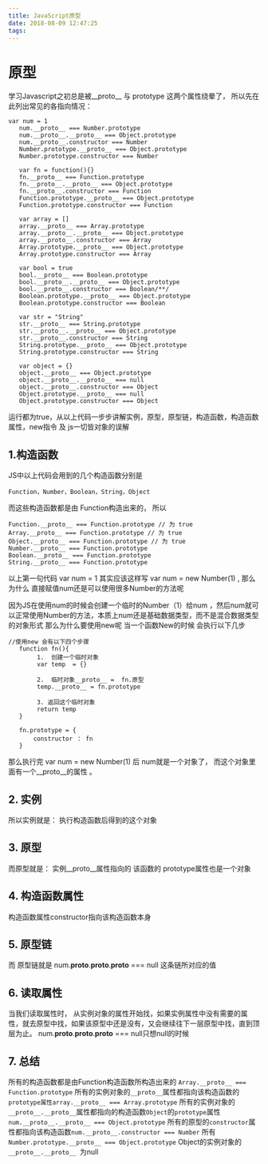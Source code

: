 ```yaml
---
title: JavaScript原型
date: 2018-08-09 12:47:25
tags:
---
```

# 原型
学习Javascript之初总是被__proto__ 与 prototype 这两个属性绕晕了， 所以先在此列出常见的各指向情况：
```
var num = 1
   num.__proto__ === Number.prototype
   num.__proto__.__proto__ === Object.prototype
   num.__proto__.constructor === Number
   Number.prototype.__proto__ === Object.prototype
   Number.prototype.constructor === Number
   
   var fn = function(){}
   fn.__proto__ === Function.prototype
   fn.__proto__.__proto__ === Object.prototype
   fn.__proto__.constructor === Function
   Function.prototype.__proto__ === Object.prototype
   Function.prototype.constructor === Function

   var array = []
   array.__proto__ === Array.prototype
   array.__proto__.__proto__ === Object.prototype
   array.__proto__.constructor === Array
   Array.prototype.__proto__ === Object.prototype
   Array.prototype.constructor === Array

   var bool = true
   bool.__proto__ === Boolean.prototype
   bool.__proto__.__proto__ === Object.prototype
   bool.__proto__.constructor === Boolean/**/
   Boolean.prototype.__proto__ === Object.prototype
   Boolean.prototype.constructor === Boolean

   var str = "String"
   str.__proto__ === String.prototype
   str.__proto__.__proto__ === Object.prototype
   str.__proto__.constructor === String
   String.prototype.__proto__ === Object.prototype
   String.prototype.constructor === String
   
   var object = {}
   object.__proto__ === Object.prototype
   object.__proto__.__proto__ === null
   object.__proto__.constructor === Object
   Object.prototype.__proto__ === null
   Object.prototype.constructor === Object
```
运行都为true，从以上代码一步步讲解实例，原型，原型链，构造函数，构造函数属性，new指令 及 js一切皆对象的误解

## 1.构造函数
JS中以上代码会用到的几个构造函数分别是
```
Function，Number，Boolean，String，Object
```
而这些构造函数都是由 Function构造出来的， 所以
```
Function.__proto__ === Function.prototype // 为 true
Array.__proto__ === Function.prototype // 为 true
Object.__proto__ === Function.prototype // 为 true
Number.__proto__ === Function.prototype
Boolean.__proto__ === Function.prototype
String.__proto__ === Function.prototype
```
以上第一句代码 var num = 1 其实应该这样写 var num = new Number(1) , 那么为什么 直接赋值num还是可以使用很多Number的方法呢

因为JS在使用num的时候会创建一个临时的Number（1）给num ，然后num就可以正常使用Number的方法，本质上num还是基础数据类型，而不是混合数据类型的对象形式
那么为什么要使用new呢
当一个函数New的时候 会执行以下几步
```
//使用new 会有以下四个步骤
   function fn(){
        1.  创建一个临时对象
        var temp  = {}

        2.  临时对象__proto__ =  fn.原型
        temp.__proto__ = fn.prototype

        3. 返回这个临时对象
        return temp 
   }

   fn.prototype = {
       constructor ： fn
   }
```
那么执行完 var num = new Number(1) 后 num就是一个对象了， 而这个对象里面有一个__proto__的属性 。

## 2. 实例
所以实例就是： 执行构造函数后得到的这个对象

## 3. 原型
而原型就是： 实例__proto__属性指向的 该函数的 prototype属性也是一个对象

## 4. 构造函数属性
构造函数属性constructor指向该构造函数本身

## 5. 原型链
而 原型链就是 num.__proto__.__proto__.__proto__ === null 这条链所对应的值

## 6. 读取属性
当我们读取属性时， 从实例对象的属性开始找，如果实例属性中没有需要的属性，就去原型中找，如果该原型中还是没有，又会继续往下一层原型中找，直到顶层为止。 num.__proto__.__proto__.__proto__ === null只想null的时候

## 7. 总结
所有的构造函数都是由Function构造函数所构造出来的 ```Array.__proto__ === Function.prototype```
所有的实例对象的```__proto__```属性都指向该构造函数的```prototype属性array.__proto__ === Array.prototype```
所有的实例对象的```__proto__.__proto__```属性都指向的构造函数```Object```的```prototype```属性```num.__proto__.__proto__ === Object.prototype```
所有的原型的```constructor```属性都指向该构造函数```num.__proto__.constructor === Number```
所有```Number.prototype.__proto__ === Object.prototype```
Object的实例对象的```__proto__.__proto__ ```为null